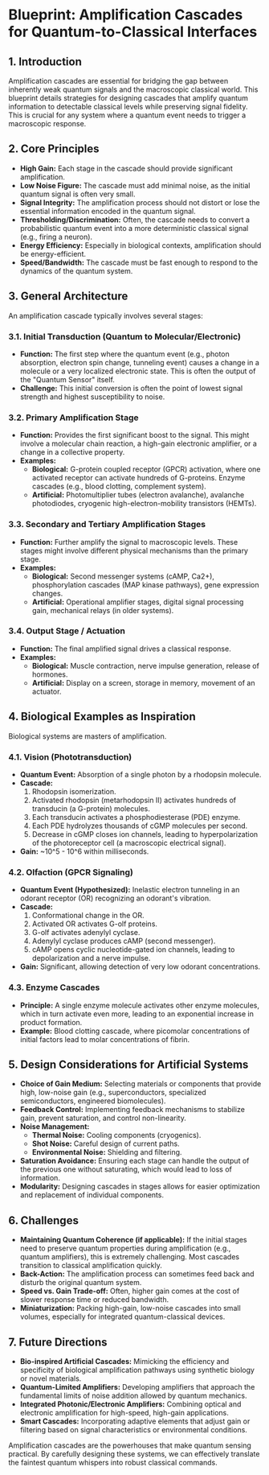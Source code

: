 # Blueprint: Amplification Cascades for Quantum-to-Classical Interfaces

## 1. Introduction

Amplification cascades are essential for bridging the gap between inherently weak quantum signals and the macroscopic classical world. This blueprint details strategies for designing cascades that amplify quantum information to detectable classical levels while preserving signal fidelity. This is crucial for any system where a quantum event needs to trigger a macroscopic response.

## 2. Core Principles

- **High Gain:** Each stage in the cascade should provide significant amplification.
- **Low Noise Figure:** The cascade must add minimal noise, as the initial quantum signal is often very small.
- **Signal Integrity:** The amplification process should not distort or lose the essential information encoded in the quantum signal.
- **Thresholding/Discrimination:** Often, the cascade needs to convert a probabilistic quantum event into a more deterministic classical signal (e.g., firing a neuron).
- **Energy Efficiency:** Especially in biological contexts, amplification should be energy-efficient.
- **Speed/Bandwidth:** The cascade must be fast enough to respond to the dynamics of the quantum system.

## 3. General Architecture

An amplification cascade typically involves several stages:

### 3.1. Initial Transduction (Quantum to Molecular/Electronic)
- **Function:** The first step where the quantum event (e.g., photon absorption, electron spin change, tunneling event) causes a change in a molecule or a very localized electronic state. This is often the output of the "Quantum Sensor" itself.
- **Challenge:** This initial conversion is often the point of lowest signal strength and highest susceptibility to noise.

### 3.2. Primary Amplification Stage
- **Function:** Provides the first significant boost to the signal. This might involve a molecular chain reaction, a high-gain electronic amplifier, or a change in a collective property.
- **Examples:**
    - **Biological:** G-protein coupled receptor (GPCR) activation, where one activated receptor can activate hundreds of G-proteins. Enzyme cascades (e.g., blood clotting, complement system).
    - **Artificial:** Photomultiplier tubes (electron avalanche), avalanche photodiodes, cryogenic high-electron-mobility transistors (HEMTs).

### 3.3. Secondary and Tertiary Amplification Stages
- **Function:** Further amplify the signal to macroscopic levels. These stages might involve different physical mechanisms than the primary stage.
- **Examples:**
    - **Biological:** Second messenger systems (cAMP, Ca2+), phosphorylation cascades (MAP kinase pathways), gene expression changes.
    - **Artificial:** Operational amplifier stages, digital signal processing gain, mechanical relays (in older systems).

### 3.4. Output Stage / Actuation
- **Function:** The final amplified signal drives a classical response.
- **Examples:**
    - **Biological:** Muscle contraction, nerve impulse generation, release of hormones.
    - **Artificial:** Display on a screen, storage in memory, movement of an actuator.

## 4. Biological Examples as Inspiration

Biological systems are masters of amplification.

### 4.1. Vision (Phototransduction)
- **Quantum Event:** Absorption of a single photon by a rhodopsin molecule.
- **Cascade:**
    1. Rhodopsin isomerization.
    2. Activated rhodopsin (metarhodopsin II) activates hundreds of transducin (a G-protein) molecules.
    3. Each transducin activates a phosphodiesterase (PDE) enzyme.
    4. Each PDE hydrolyzes thousands of cGMP molecules per second.
    5. Decrease in cGMP closes ion channels, leading to hyperpolarization of the photoreceptor cell (a macroscopic electrical signal).
- **Gain:** ~10^5 - 10^6 within milliseconds.

### 4.2. Olfaction (GPCR Signaling)
- **Quantum Event (Hypothesized):** Inelastic electron tunneling in an odorant receptor (OR) recognizing an odorant's vibration.
- **Cascade:**
    1. Conformational change in the OR.
    2. Activated OR activates G-olf proteins.
    3. G-olf activates adenylyl cyclase.
    4. Adenylyl cyclase produces cAMP (second messenger).
    5. cAMP opens cyclic nucleotide-gated ion channels, leading to depolarization and a nerve impulse.
- **Gain:** Significant, allowing detection of very low odorant concentrations.

### 4.3. Enzyme Cascades
- **Principle:** A single enzyme molecule activates other enzyme molecules, which in turn activate even more, leading to an exponential increase in product formation.
- **Example:** Blood clotting cascade, where picomolar concentrations of initial factors lead to molar concentrations of fibrin.

## 5. Design Considerations for Artificial Systems

- **Choice of Gain Medium:** Selecting materials or components that provide high, low-noise gain (e.g., superconductors, specialized semiconductors, engineered biomolecules).
- **Feedback Control:** Implementing feedback mechanisms to stabilize gain, prevent saturation, and control non-linearity.
- **Noise Management:**
    - **Thermal Noise:** Cooling components (cryogenics).
    - **Shot Noise:** Careful design of current paths.
    - **Environmental Noise:** Shielding and filtering.
- **Saturation Avoidance:** Ensuring each stage can handle the output of the previous one without saturating, which would lead to loss of information.
- **Modularity:** Designing cascades in stages allows for easier optimization and replacement of individual components.

## 6. Challenges

- **Maintaining Quantum Coherence (if applicable):** If the initial stages need to preserve quantum properties during amplification (e.g., quantum amplifiers), this is extremely challenging. Most cascades transition to classical amplification quickly.
- **Back-Action:** The amplification process can sometimes feed back and disturb the original quantum system.
- **Speed vs. Gain Trade-off:** Often, higher gain comes at the cost of slower response time or reduced bandwidth.
- **Miniaturization:** Packing high-gain, low-noise cascades into small volumes, especially for integrated quantum-classical devices.

## 7. Future Directions

- **Bio-inspired Artificial Cascades:** Mimicking the efficiency and specificity of biological amplification pathways using synthetic biology or novel materials.
- **Quantum-Limited Amplifiers:** Developing amplifiers that approach the fundamental limits of noise addition allowed by quantum mechanics.
- **Integrated Photonic/Electronic Amplifiers:** Combining optical and electronic amplification for high-speed, high-gain applications.
- **Smart Cascades:** Incorporating adaptive elements that adjust gain or filtering based on signal characteristics or environmental conditions.

Amplification cascades are the powerhouses that make quantum sensing practical. By carefully designing these systems, we can effectively translate the faintest quantum whispers into robust classical commands.
